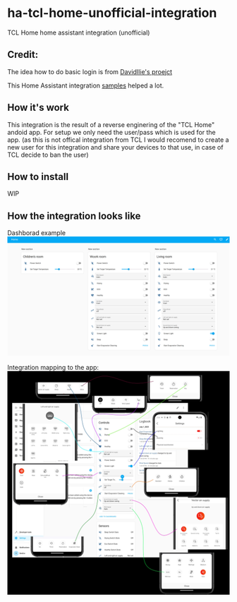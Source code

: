 # ha-tcl-home-unofficial-integration
TCL Home home assistant integration (unofficial)


## Credit:
The idea how to do basic login is from [DavidIlie's proejct ](https://github.com/DavidIlie/tcl-home-ac)

This Home Assistant integration [samples](https://github.com/msp1974/HAIntegrationExamples) helped a lot.

## How it's work

This integration is the result of a reverse enginering of the "TCL Home" andoid app.
For setup we only need the user/pass which is used for the app.
(as this is not offical integration from TCL I would recomend to create a new user for this integration and share your devices to that use, in case of TCL decide to ban the user)

## How to install
WIP

## How the integration looks like

Dashborad example
![alt Dashborad example](./dashboard_example.jpg "Dashborad example")

Integration mapping to the app:
![alt Integration mapping to the app](./integration_map_to_app.jpg "Integration mapping to the app")

